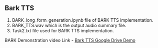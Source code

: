 ## Bark TTS
1. BARK_long_form_generation.ipynb file of BARK TTS implementation.
2. BARK_TTS.wav which is the output audio summary file.
3. Task2.txt file used for BARK TTS implementation.

BARK Demonstration video Link - [Bark TTS Google Drive Demo](https://drive.google.com/file/d/17PEuut7kQyHsl-mB5_6Cv-clR0BpGKMH/view?usp=sharing)
